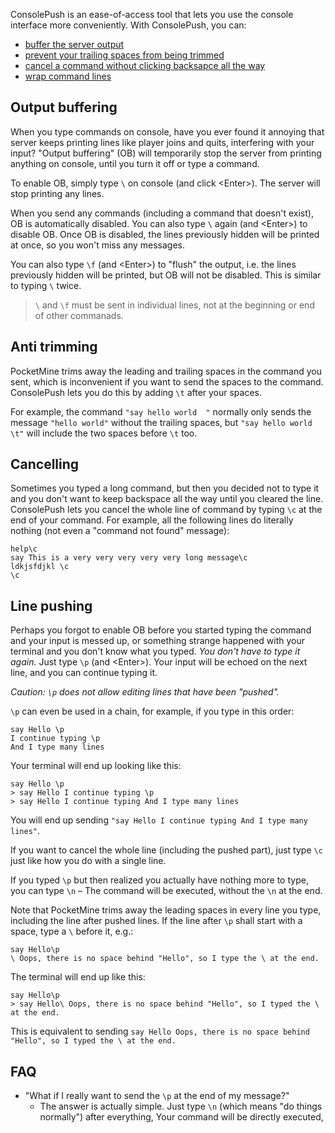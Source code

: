 ConsolePush is an ease-of-access tool that lets you use the console interface more conveniently. With ConsolePush, you can:

* [buffer the server output](#output-buffering)
* [prevent your trailing spaces from being trimmed](#anti-trimming)
* [cancel a command without clicking backsapce all the way](#cancelling)
* [wrap command lines](#line-pushing)

## Output buffering
When you type commands on console, have you ever found it annoying that server keeps printing lines like player joins and quits, interfering with your input? "Output buffering" (OB) will temporarily stop the server from printing anything on console, until you turn it off or type a command.

To enable OB, simply type `\` on console (and click &lt;Enter&gt;). The server will stop printing any lines.

When you send any commands (including a command that doesn't exist), OB is automatically disabled. You can also type `\` again (and &lt;Enter&gt;) to disable OB. Once OB is disabled, the lines previously hidden will be printed at once, so you won't miss any messages.

You can also type `\f` (and &lt;Enter&gt;) to "flush" the output, i.e. the lines previously hidden will be printed, but OB will not be disabled. This is similar to typing `\` twice.

> `\` and `\f` must be sent in individual lines, not at the beginning or end of other commanads.

## Anti trimming
PocketMine trims away the leading and trailing spaces in the command you sent, which is inconvenient if you want to send the spaces to the command. ConsolePush lets you do this by adding `\t` after your spaces.

For example, the command `"say hello world  "` normally only sends the message `"hello world"` without the trailing spaces, but `"say hello world  \t"` will include the two spaces before `\t` too.

## Cancelling
Sometimes you typed a long command, but then you decided not to type it and you don't want to keep backspace all the way until you cleared the line. ConsolePush lets you cancel the whole line of command by typing `\c` at the end of your command. For example, all the following lines do literally nothing (not even a "command not found" message):

```
help\c
say This is a very very very very very long message\c
ldkjsfdjkl \c
\c	
```

## Line pushing
Perhaps you forgot to enable OB before you started typing the command and your input is messed up, or something strange happened with your terminal and you don't know what you typed. _You don't have to type it again._ Just type `\p` (and &lt;Enter&gt;). Your input will be echoed on the next line, and you can continue typing it.

_Caution: `\p` does not allow editing lines that have been "pushed"._

`\p` can even be used in a chain, for example, if you type in this order:

```
say Hello \p
I continue typing \p
And I type many lines
```

Your terminal will end up looking like this:

```
say Hello \p
> say Hello I continue typing \p
> say Hello I continue typing And I type many lines
```

You will end up sending `"say Hello I continue typing And I type many lines"`.

If you want to cancel the whole line (including the pushed part), just type `\c` just like how you do with a single line.

If you typed `\p` but then realized you actually have nothing more to type, you can type `\n` &ndash; The command will be executed, without the `\n` at the end.

Note that PocketMine trims away the leading spaces in every line you type, including the line after pushed lines. If the line after `\p` shall start with a space, type a `\` before it, e.g.:

```
say Hello\p
\ Oops, there is no space behind "Hello", so I type the \ at the end.
```

The terminal will end up like this:

```
say Hello\p
> say Hello\ Oops, there is no space behind "Hello", so I typed the \ at the end.
```
This is equivalent to sending `say Hello Oops, there is no space behind "Hello", so I typed the \ at the end.`

## FAQ
- "What if I really want to send the `\p` at the end of my message?"
  - The answer is actually simple. Just type `\n` (which means "do things normally") after everything, Your command will be directly executed,
